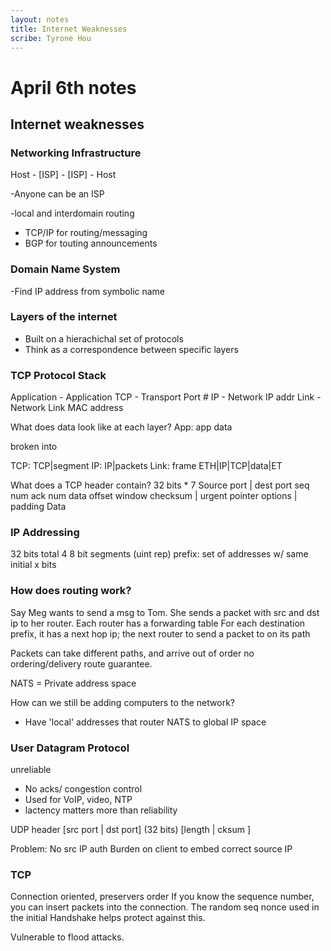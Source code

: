 ```yaml
---
layout: notes
title: Internet Weaknesses 
scribe: Tyrone Hou
---
```


# April 6th notes

## Internet weaknesses

### Networking Infrastructure

Host - [ISP] - [ISP] - Host

-Anyone can be an ISP

-local and interdomain routing
- TCP/IP for routing/messaging
- BGP for touting announcements

### Domain Name System
-Find IP address from symbolic name

### Layers of the internet
- Built on a hierachichal set of protocols 
- Think as a correspondence between specific layers

### TCP Protocol Stack
Application - Application
TCP - Transport Port #
IP - Network IP addr
Link - Network Link MAC address

What does data look like at each layer?
App: app data

broken into

TCP: TCP|segment
IP: IP|packets
Link: frame ETH|IP|TCP|data|ET

What does a TCP header contain?
32 bits * 7
Source port | dest port
seq num
ack num
data offset window
checksum | urgent pointer
options | padding
Data

### IP Addressing
32 bits total
4 8 bit segments (uint rep)
prefix: set of addresses w/ same initial x bits

### How does routing work?
Say Meg wants to send a msg to Tom.
She sends a packet with src and dst ip to her router.
Each router has a forwarding table
For each destination prefix, it has a next hop ip;
the next router to send a packet to on its path

Packets can take different paths, and arrive out of order
no ordering/delivery route guarantee.

NATS = Private address space

How can we still be adding computers to the network?
- Have 'local' addresses that router NATS to global IP space

### User Datagram Protocol
unreliable
- No acks/ congestion control
- Used for VoIP, video, NTP
- lactency matters more than reliability

UDP header [src port | dst port] (32 bits)
		   [length   |   cksum ]

Problem: No src IP auth
Burden on client to embed correct source IP

### TCP
Connection oriented, preservers order
If you know the sequence number, you can insert packets into the connection. The random seq nonce used in the initial Handshake helps protect against this.

Vulnerable to flood attacks.
